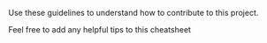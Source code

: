 Use these guidelines to understand how to contribute to this project.

Feel free to add any helpful tips to this cheatsheet
